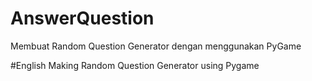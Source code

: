 # AnswerQuestion

Membuat Random Question Generator dengan menggunakan PyGame


#English 
Making Random Question Generator using Pygame
